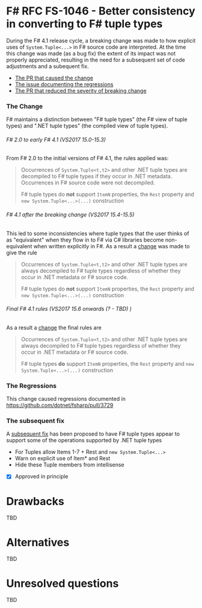 # F# RFC FS-1046 - Better consistency in converting to F# tuple types

During the F# 4.1 release cycle, a breaking change was made to how explicit uses of ``System.Tuple<...>`` in F# source code are
interpreted.  At the time this change was made (as a bug fix) the extent of its impact was not properly appreciated, resulting
in the need for a subsequent set of code adjustments and a subequent fix.

* [The PR that caused the change](https://github.com/dotnet/fsharp/pull/3283)
* [The issue documenting the regressions](https://github.com/dotnet/fsharp/pull/3729)
* [The PR that reduced the severity of breaking change](https://github.com/dotnet/fsharp/pull/4034)
 
### The Change 

F# maintains a distinction between "F# tuple types" (the F# view of tuple types) and ".NET tuple types" (the compiled view of tuple types).


###### F# 2.0 to early F# 4.1  (VS2017 15.0-15.3)

From F# 2.0 to the initial versions of F# 4.1, the rules applied was:

> Occurrences of ``System.Tuple<t,t2>`` and other .NET tuple types are decompiled to F# tuple types if they occur in .NET metadata. Occurrences in F# source code were not decompiled. 
>
> F# tuple types do **not** support ``ItemN`` properties, the ``Rest`` property and ``new System.Tuple<...>(...)`` construction

###### F# 4.1 after the breaking change (VS2017 15.4-15.5)

This led to some inconsistencies where tuple types that the user thinks of as "equivalent" when they flow in to F#
via C# libraries  become non-equivalent when written explicitly in  F#. As a result a [change](https://github.com/dotnet/fsharp/pull/3283) was made to give the rule

>  Occurrences of ``System.Tuple<t,t2>`` and other .NET tuple types are always decompiled to F# tuple types regardless of whether they occur in .NET metadata or F# source code.
>
> F# tuple types do **not** support ``ItemN`` properties, the ``Rest`` property and ``new System.Tuple<...>(...)`` construction

###### Final F# 4.1 rules (VS2017 15.6 onwards (? - TBD) )

As a result a [change](https://github.com/dotnet/fsharp/pull/4034) the final rules are

>  Occurrences of ``System.Tuple<t,t2>`` and other .NET tuple types are always decompiled to F# tuple types regardless of whether they occur in .NET metadata or F# source code.
>
> F# tuple types **do** support ``ItemN`` properties, the ``Rest`` property and ``new System.Tuple<...>(...)`` construction

### The Regressions

This change caused regressions documented in https://github.com/dotnet/fsharp/pull/3729

### The subsequent fix

A [subsequent fix](https://github.com/dotnet/fsharp/pull/4034) has been proposed to have F# tuple types appear to support some of the operations supported by .NET tuple types
* For Tuples allow Items 1-7 + Rest and ``new System.Tuple<...>``
* Warn on explicit use of Item* and Rest
* Hide these Tuple members from intellisense


* [x] Approved in principle
# Drawbacks
[drawbacks]: #drawbacks

TBD

# Alternatives
[alternatives]: #alternatives

TBD

# Unresolved questions
[unresolved]: #unresolved-questions

TBD

